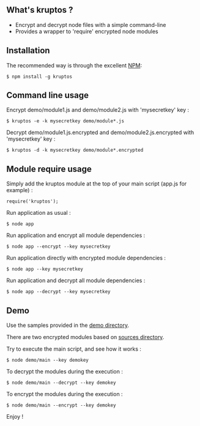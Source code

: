 ## What's kruptos ?

- Encrypt and decrypt node files with a simple command-line
- Provides a wrapper to 'require' encrypted node modules

## Installation

The recommended way is through the excellent [NPM](http://www.npmjs.org/):

    $ npm install -g kruptos

## Command line usage

Encrypt demo/module1.js and demo/module2.js with 'mysecretkey' key :

    $ kruptos -e -k mysecretkey demo/module*.js

Decrypt demo/module1.js.encrypted and demo/module2.js.encrypted with 'mysecretkey' key :

    $ kruptos -d -k mysecretkey demo/module*.encrypted

## Module require usage

Simply add the kruptos module at the top of your main script (app.js for example) :

    require('kruptos');

Run application as usual :

    $ node app

Run application and encrypt all module dependencies :

    $ node app --encrypt --key mysecretkey

Run application directly with encrypted module dependencies :

    $ node app --key mysecretkey

Run application and decrypt all module dependencies :

    $ node app --decrypt --key mysecretkey

## Demo

Use the samples provided in the [demo directory](https://github.com/openhoat/kruptos/tree/master/demo).

There are two encrypted modules based on [sources directory](https://github.com/openhoat/kruptos/tree/master/demo/sources).

Try to execute the main script, and see how it works :

    $ node demo/main --key demokey

To decrypt the modules during the execution :

    $ node demo/main --decrypt --key demokey

To encrypt the modules during the execution :

    $ node demo/main --encrypt --key demokey


Enjoy !
